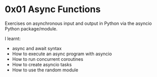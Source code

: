 # 0x01 Async Functions
Exercises on asynchronous input and output in Python
via the asyncio Python package/module.
 
I learnt:
- async and await syntax
- How to execute an async program with asyncio
- How to run concurrent coroutines
- How to create asyncio tasks
- How to use the random module